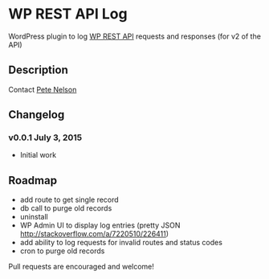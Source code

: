 # WP REST API Log

WordPress plugin to log [WP REST API](http://wp-api.org/) requests and responses (for v2 of the API)

## Description

Contact [Pete Nelson](https://twitter.com/gungeekatx)

## Changelog

### v0.0.1 July 3, 2015
- Initial work

## Roadmap

- add route to get single record
- db call to purge old records
- uninstall
- WP Admin UI to display log entries (pretty JSON http://stackoverflow.com/a/7220510/226411)
- add ability to log requests for invalid routes and status codes
- cron to purge old records

Pull requests are encouraged and welcome!


